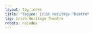 ```yaml
---
layout: tag_index
title: "Tagged: Irish Heritage Theatre"
tag: Irish Heritage Theatre
robots: noindex
---
```

